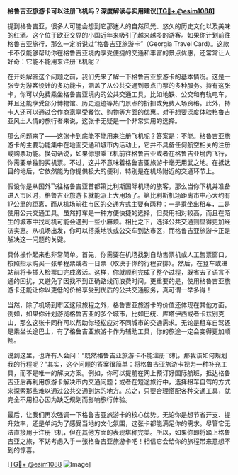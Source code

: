 **格鲁吉亚旅游卡可以注册飞机吗？深度解读与实用建议[[TG💪+ @esim1088](https://t.me/s/esim1088)]**

提到格鲁吉亚，很多人可能会想到它那迷人的自然风光、悠久的历史文化以及美味的红酒。这个位于欧亚交界的小国近年来吸引了越来越多的游客。如果你计划前往格鲁吉亚旅行，那么一定听说过“格鲁吉亚旅游卡”（Georgia Travel Card）。这款卡不仅能够帮助你在格鲁吉亚境内享受便捷的交通和丰富的景点优惠，还常常让人好奇：它能不能用来注册飞机呢？

在开始解答这个问题之前，我们先来了解一下格鲁吉亚旅游卡的基本情况。这是一张专为游客设计的多功能卡，涵盖了从公共交通到景点门票的多种服务。持有这张卡，你可以免费乘坐格鲁吉亚境内的公共交通工具，比如地铁、公交和有轨电车，并且还能享受部分博物馆、历史遗迹等热门景点的折扣或免费入场资格。此外，持卡人还可以通过合作商家享受餐饮、购物等方面的优惠。对于想要深度体验格鲁吉亚风土人情的旅行者来说，这张卡无疑是一个非常实用的选择。

那么问题来了——这张卡到底能不能用来注册飞机呢？答案是：不能。格鲁吉亚旅游卡的主要功能集中在地面交通和城市内活动上，它并不具备任何航空相关的注册或购票功能。换句话说，如果你想乘飞机前往格鲁吉亚或者在格鲁吉亚境内飞行，你需要单独购买机票。不过，这并不意味着格鲁吉亚旅游卡毫无用武之地。在抵达目的地后，它依然能为你提供极大的便利，特别是在机场附近的交通环节上。

假设你是从国外飞往格鲁吉亚首都第比利斯国际机场的旅客，那么当你下机并准备进入市区时，格鲁吉亚旅游卡就能派上大用场了。第比利斯机场距离市中心大约有17公里的距离，而从机场前往市区的交通方式主要有两种：一是乘坐出租车，二是使用公共交通工具。虽然打车是一种方便快捷的选择，但费用相对较高，而且在陌生的城市中找司机可能会遇到一些小麻烦。相比之下，选择公共交通则显得更加经济实惠。从机场出发，你可以搭乘地铁或公交车到达市区，而格鲁吉亚旅游卡正是解决这一问题的关键。

具体操作起来也非常简单。首先，你需要在机场找到自动售票机或人工售票窗口，按照指示购买一张单程票或者一日票（取决于你的行程安排）。然后，在登车或进站前将卡插入检票口完成激活。这样，你就顺利完成了整个过程，既省去了语言不通的困扰，又避免了因找不到正确路线而浪费时间。更重要的是，使用格鲁吉亚旅游卡还能让你以更低的价格享受到优质的公共交通服务，真可谓一举多得！

当然，除了机场到市区这段旅程之外，格鲁吉亚旅游卡的价值还体现在其他方面。例如，如果你计划游览格鲁吉亚的多个城市，比如巴统、库塔伊西或者卡兹别克山，那么这张卡同样可以帮助你轻松应对不同城市的交通需求。无论是租车自驾还是乘坐长途巴士，有了格鲁吉亚旅游卡作为辅助工具，你的旅途一定会变得更加顺畅。

说到这里，也许有人会问：“既然格鲁吉亚旅游卡不能注册飞机，那我该如何规划我的行程呢？”其实，这个问题的答案很简单：将格鲁吉亚旅游卡视为一种补充工具，而不是唯一的解决方案。例如，你可以提前在网上预订好国际航班，抵达格鲁吉亚后再利用旅游卡解决市内交通问题；或者在短途旅行中，选择租车自驾的方式来探索那些难以通过公共交通到达的地方。总之，只要合理搭配各种交通工具，就完全不用担心因为缺乏规划而影响旅行体验。

最后，让我们再次强调一下格鲁吉亚旅游卡的核心优势。无论你是想节省开支、提升效率，还是单纯为了感受当地的文化氛围，这张卡都能满足你的需求。尽管它无法直接用于注册飞机，但在其他方面的表现堪称完美。所以，如果你即将踏上格鲁吉亚之旅，不妨考虑入手一张格鲁吉亚旅游卡吧！相信它会给你的旅程带来意想不到的惊喜。

[[TG💪+ @esim1088](https://t.me/s/esim1088) ![Image](https://i.postimg.cc/4NQfJmqS/Snipaste-2025-05-13-00-14-12.png)]
